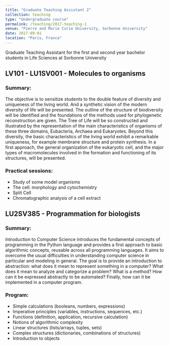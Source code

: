 ```yaml
---
title: "Graduate Teaching Assistant 2"
collection: teaching
type: "Undergraduate course"
permalink: /teaching/2017-teaching-1
venue: "Pierre and Marie Curie University, Sorbonne University"
date: 2017-09-01
location: "Paris, France"
---
```


Graduate Teaching Assistant for the first and second year bachelor students in Life Sciences at Sorbonne University

## LV101 - LU1SV001 -  Molecules to organisms

### Summary:
 
The objective is to sensitize students to the double feature of diversity and uniqueness of the living world. And a synthetic vision of the modern diversity of life will be presented. The outline of the structure of biodiversity will be identified and the foundations of the methods used for phylogenetic reconstruction are given. The Tree of Life will be so constructed and illustrated by the representation of the main characteristics of organisms of these three domains, Eubacteria, Archaea and Eukaryotes. Beyond this diversity, the basic characteristics of the living world exhibit a remarkable uniqueness, for example membrane structure and protein synthesis. In a first approach, the general organization of the eukaryotic cell, and the major types of macromolecules involved in the formation and functioning of its structures, will be presented.
 
### Practical sessions:

- Study of some model organisms
- The cell: morphology and cytochemistry
- Split Cell
- Chromatographic analysis of a cell extract

## LU2SV385 - Programmation for biologists

### Summary:

Introduction to Computer Science introduces the fundamental concepts of programming in the Python language and provides a first approach to basic algorithmic concepts, reusable across all programming languages. It aims to overcome the usual difficulties in understanding computer science in particular and modeling in general. The goal is to provide an introduction to abstraction: what does it mean to represent something in a computer? What does it mean to analyze and categorize a problem? What is a method? How can it be expressed abstractly to be automated? Finally, how can it be implemented in a computer program.

### Program: 

- Simple calculations (booleans, numbers, expressions)
- Imperative principles (variables, instructions, sequences, etc.)
- Functions (definition, application, recursive calculation)
- Notions of algorithmic complexity
- Linear structures (lists/arrays, tuples, sets)
- Complex structures (dictionaries, combinations of structures)
- Introduction to objects